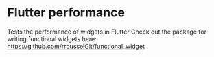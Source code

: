 # Flutter performance

Tests the performance of widgets in Flutter
Check out the package for writing functional widgets here: https://github.com/rrousselGit/functional_widget
